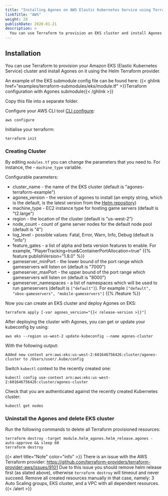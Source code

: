 ```yaml
---
title: "Installing Agones on AWS Elastic Kubernetes Service using Terraform"
linkTitle: "AWS"
weight: 20
publishDate: 2020-01-21
description: >
  You can use Terraform to provision an EKS cluster and install Agones on it.
---
```


## Installation

You can use Terraform to provision your Amazon EKS (Elastic Kubernetes Service) cluster and install Agones on it using the Helm Terraform provider.

An example of the EKS submodule config file can be found here:
 {{< ghlink href="examples/terraform-submodules/eks/module.tf" >}}Terraform configuration with Agones submodule{{< /ghlink >}}

Copy this file into a separate folder.

Configure your AWS CLI tool [CLI configure](https://docs.aws.amazon.com/cli/latest/userguide/cli-chap-configure.html):
```
aws configure
```

Initialise your terraform:
```
terraform init
```

### Creating Cluster

By editing `modules.tf` you can change the parameters that you need to. For instance, the - `machine_type` variable.

Configurable parameters:

- cluster_name - the name of the EKS cluster (default is "agones-terraform-example")
- agones_version - the version of agones to install (an empty string, which is the default, is the latest version from the [Helm repository](https://agones.dev/chart/stable))
- machine_type - EC2 instance type for hosting game servers (default is "t2.large")
- region - the location of the cluster (default is "us-west-2")
- node_count - count of game server nodes for the default node pool (default is "4")
- log_level - possible values: Fatal, Error, Warn, Info, Debug (default is "info")
- feature_gates - a list of alpha and beta version features to enable. For example, "PlayerTracking=true&ContainerPortAllocation=true"
{{% feature publishVersion="1.8.0" %}}
- gameserver_minPort - the lower bound of the port range which gameservers will listen on (default is "7000")
- gameserver_maxPort - the upper bound of the port range which gameservers will listen on (default is "8000")
- gameserver_namespaces - a list of namespaces which will be used to run gameservers (default is `["default"]`). For example `["default", "xbox-gameservers", "mobile-gameservers"]`
{{% /feature %}}

Now you can create an EKS cluster and deploy Agones on EKS:
```
terraform apply [-var agones_version="{{< release-version >}}"]
```

After deploying the cluster with Agones, you can get or update your kubeconfig by using:
```
aws eks --region us-west-2 update-kubeconfig --name agones-cluster
```

With the following output:
```
Added new context arn:aws:eks:us-west-2:601646756426:cluster/agones-cluster to /Users/user/.kube/config
```

Switch `kubectl` context to the recently created one:
```
kubectl config use-context arn:aws:eks:us-west-2:601646756426:cluster/agones-cluster
```

Check that you are authenticated against the recently created Kubernetes cluster:
```
kubectl get nodes
```

### Uninstall the Agones and delete EKS cluster

Run the following commands to delete all Terraform provisioned resources:
```
terraform destroy -target module.helm_agones.helm_release.agones -auto-approve && sleep 60
terraform destroy
```

{{< alert title="Note" color="info" >}}
There is an issue with the AWS Terraform provider:
https://github.com/terraform-providers/terraform-provider-aws/issues/9101
Due to this issue you should remove helm release first (as stated above), 
otherwise `terraform destroy` will timeout and never succeed.
Remove all created resources manually in that case, namely: 3 Auto Scaling groups, EKS cluster, and a VPC with all dependent resources.
{{< /alert >}}
